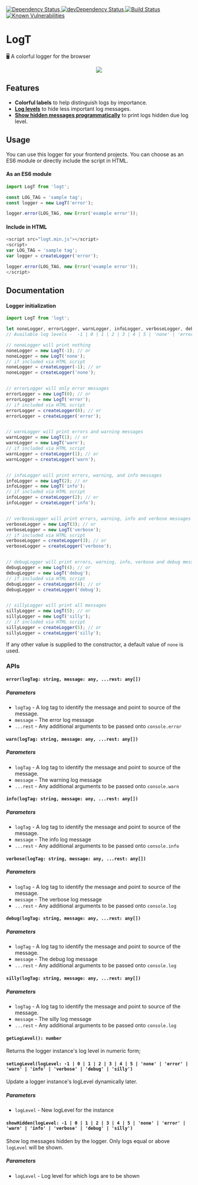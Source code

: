 <!-- Dependency Status -->
<a href="https://david-dm.org/sidhantpanda/logt">
  <img src="https://david-dm.org/sidhantpanda/logt.svg" alt="Dependency Status" />
</a>
<!-- devDependency Status -->
<a href="https://david-dm.org/sidhantpanda/logt#info=devDependencies">
  <img src="https://david-dm.org/sidhantpanda/logt/dev-status.svg" alt="devDependency Status" />
</a>
<a href="https://travis-ci.org/sidhantpanda/logt">
  <img src="https://travis-ci.org/sidhantpanda/logt.svg?branch=master" alt="Build Status" />
</a>
<a href="https://snyk.io//test/github/sidhantpanda/logt?targetFile=package.json">
  <img src="https://snyk.io//test/github/sidhantpanda/logt/badge.svg?targetFile=package.json" alt="Known Vulnerabilities" data-canonical-src="https://snyk.io//test/github/sidhantpanda/logt?targetFile=package.json" style="max-width:100%;">
</a>

# LogT

🖥️ A colorful logger for the browser

<p align="center">
  <img src="https://i.imgur.com/efMwTMd.png" />
</p>

## Features
* **Colorful labels** to help distinguish logs by importance.
* **[Log levels](#logger-initialization)** to hide less important log messages.
* **[Show hidden messages programmatically](#showhiddenloglevel--1--0--1--2--3--4--5--none--error--warn--info--verbose--debug--silly)** to print logs hidden due log level.

## Usage

You can use this logger for your frontend projects. You can choose as an ES6 module or directly include the script in HTML.

#### As an ES6 module
```typescript
import LogT from 'logt';

const LOG_TAG = 'sample tag';
const logger = new LogT('error');

logger.error(LOG_TAG, new Error('example error'));
```

#### Include in HTML
```javascript
<script src="logt.min.js"></script>
<script>
var LOG_TAG = 'sample tag';
var logger = createLogger('error');

logger.error(LOG_TAG, new Error('example error'));
</script>
```

## Documentation

#### Logger initialization
```typescript
import LogT from 'logt';

let noneLogger, errorLogger, warnLogger, infoLogger, verboseLogger, debugLogger, sillyLogger;
// Available log levels -  -1 | 0 | 1 | 2 | 3 | 4 | 5 | 'none' | 'error' | 'warn' | 'info' | 'verbose' | 'debug' | 'silly';

// noneLogger will print nothing
noneLogger = new LogT(-1); // or
noneLogger = new LogT('none');
// if included via HTML script
noneLogger = createLogger(-1); // or
noneLogger = createLogger('none');


// errorLogger will only error messages
errorLogger = new LogT(0); // or
errorLogger = new LogT('error');
// if included via HTML script
errorLogger = createLogger(0); // or
errorLogger = createLogger('error');


// warnLogger will print errors and warning messages
warnLogger = new LogT(1); // or
warnLogger = new LogT('warn');
// if included via HTML script
warnLogger = createLogger(1); // or
warnLogger = createLogger('warn');


// infoLogger will print errors, warning, and info messages
infoLogger = new LogT(2); // or
infoLogger = new LogT('info');
// if included via HTML script
infoLogger = createLogger(2); // or
infoLogger = createLogger('info');


// verboseLogger will print errors, warning, info and verbose messages
verboseLogger = new LogT(3); // or
verboseLogger = new LogT('verbose');
// if included via HTML script
verboseLogger = createLogger(3); // or
verboseLogger = createLogger('verbose');


// debugLogger will print errors, warning, info, verbose and debug messages
debugLogger = new LogT(4); // or
debugLogger = new LogT('debug');
// if included via HTML script
debugLogger = createLogger(4); // or
debugLogger = createLogger('debug');


// sillyLogger will print all messages
sillyLogger = new LogT(5); // or
sillyLogger = new LogT('silly');
// if included via HTML script
sillyLogger = createLogger(5); // or
sillyLogger = createLogger('silly');
```
If any other value is supplied to the constructor, a default value of `none` is used.

### APIs

#### `error(logTag: string, message: any, ...rest: any[])`

##### Parameters
* `logTag` - A log tag to identify the message and point to source of the message.
* `message` - The error log message
* `...rest` - Any additional arguments to be passed onto `console.error`

#### `warn(logTag: string, message: any, ...rest: any[])`

##### Parameters
* `logTag` - A log tag to identify the message and point to source of the message.
* `message` - The warning log message
* `...rest` - Any additional arguments to be passed onto `console.warn`

#### `info(logTag: string, message: any, ...rest: any[])`

##### Parameters
* `logTag` - A log tag to identify the message and point to source of the message.
* `message` - The info log message
* `...rest` - Any additional arguments to be passed onto `console.info`

#### `verbose(logTag: string, message: any, ...rest: any[])`

##### Parameters
* `logTag` - A log tag to identify the message and point to source of the message.
* `message` - The verbose log message
* `...rest` - Any additional arguments to be passed onto `console.log`

#### `debug(logTag: string, message: any, ...rest: any[])`

##### Parameters
* `logTag` - A log tag to identify the message and point to source of the message.
* `message` - The debug log message
* `...rest` - Any additional arguments to be passed onto `console.log`

#### `silly(logTag: string, message: any, ...rest: any[])`

##### Parameters
* `logTag` - A log tag to identify the message and point to source of the message.
* `message` - The silly log message
* `...rest` - Any additional arguments to be passed onto `console.log`

#### `getLogLevel(): number`

Returns the logger instance's log level in numeric form;

#### `setLogLevel(logLevel: -1 | 0 | 1 | 2 | 3 | 4 | 5 | 'none' | 'error' | 'warn' | 'info' | 'verbose' | 'debug' | 'silly')`

Update a logger instance's logLevel dynamically later.
##### Parameters
* `logLevel` - New logLevel for the instance 

#### `showHidden(logLevel: -1 | 0 | 1 | 2 | 3 | 4 | 5 | 'none' | 'error' | 'warn' | 'info' | 'verbose' | 'debug' | 'silly')`

Show log messages hidden by the logger. Only logs equal or above `logLevel` will be shown.
##### Parameters
* `logLevel` - Log level for which logs are to be shown
 
